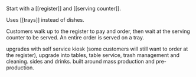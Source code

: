 Start with a [[register]] and [[serving counter]]. 

Uses [[trays]] instead of dishes. 

Customers walk up to the register to pay and order, then wait at the serving counter to be served. An entire order is served on a tray. 


upgrades with self service kiosk (some customers will still want to order at the register), upgrade into tables, table service, trash management and cleaning. sides and drinks. built around mass production and pre-production.